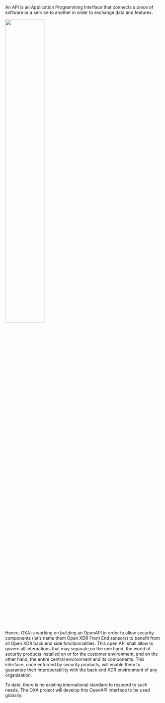 An API is an Application Programming Interface that connects a piece of software or a service to another in order to exchange data and features.

<img src="https://github.com/opencybersecurityalliance/oxa/assets/145455635/411eeec6-fcf1-4185-ba37-88da4b3bb9c6" width="50%">

Hence, OXA is working on building an OpenAPI in order to allow security components (let’s name them Open XDR Front End sensors) to benefit from all Open XDR back end side fonctionnalities. This open API shall allow to govern all interactions that may separate,on the one hand, the world of security products installed on or for the customer environment, and on the other hand, the entire central environment and its components. This interface, once enforced by security products, will enable them to guarantee their interoperability with the back end XDR environment of any organization.

To date, there is no existing international standard to respond to such needs. The OXA project will develop this OpenAPI interface to be used globally. 
